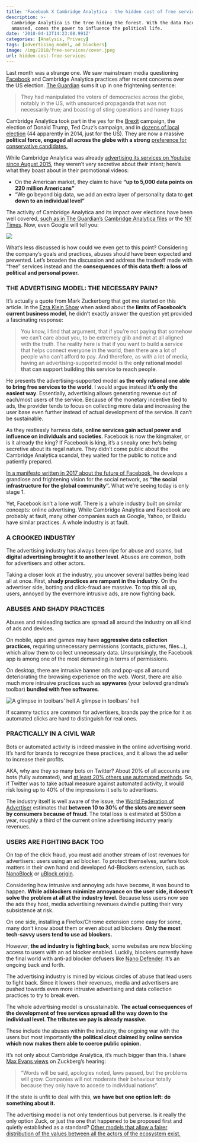 ```yaml
---
title: 'Facebook X Cambridge Analytica : the hidden cost of free services'
description: >-
  Cambridge Analytica is the tree hiding the forest. With the data Facebook
  amassed, comes the power to influence the political life.
date: '2018-04-13T14:23:08.991Z'
categories: [Analysis, Privacy]
tags: [advertising model, ad blockers]
image: /img/2018/free-services/cover.jpeg
url: hidden-cost-free-services
---
```


Last month was a strange one. We saw mainstream media questioning [Facebook](https://hackernoon.com/tagged/facebook) and Cambridge Analytica practices after recent concerns over the US election. [The Guardian](https://www.theguardian.com/technology/2018/mar/24/facebook-week-of-shame-data-breach-observer-revelations-zuckerberg-silence) sums it up in one frightening sentence:

> They had manipulated the voters of democracies across the globe, notably in the US, with unsourced propaganda that was not necessarily true; and boasting of sting operations and honey traps

Cambridge Analytica took part in the yes for the [Brexit](https://hackernoon.com/tagged/brexit) campaign, the election of Donald Trump, Ted Cruz’s campaign, and in [dozens of local election](https://www.washingtonpost.com/politics/cruz-campaign-paid-750000-to-psychographic-profiling-company/2015/10/19/6c83e508-743f-11e5-9cbb-790369643cf9_story.html) (44 apparently in 2014, just for the US). They are now a massive **political force, engaged all across the globe with a strong** [preference for conservative candidates.](https://www.politico.com/story/2015/07/ted-cruz-donor-for-data-119813)

While Cambridge Analytica was already [advertising its services on Youtube since August 2015](https://www.youtube.com/watch?v=c_SlD7D_xug), they weren’t very secretive about their intent; here’s what they boast about in their promotional videos:

*   On the American market, they claim to have **“up to 5,000 data points on 220 million Americans”**
*   “We go beyond big data, we add an extra layer of personality data to **get down to an individual level”**

The activity of Cambridge Analytica and its impact over elections have been well covered, [such as in The Guardian’s Cambridge Analytica files](https://www.theguardian.com/news/series/cambridge-analytica-files) or the [NY Times](https://www.nytimes.com/2017/03/06/us/politics/cambridge-analytica.html). Now, even Google will tell you:

![](/img/2018/free-services/google.jpeg)

What’s less discussed is how could we even get to this point? Considering the company’s goals and practices, abuses should have been expected and prevented. Let’s broaden the discussion and address the tradeoff made with “free” services instead and the **consequences of this data theft: a loss of political and personal power.**

### THE ADVERTISING MODEL: THE NECESSARY PAIN?

It’s actually a quote from Mark Zuckerberg that got me started on this article. In the [Ezra Klein Show](https://www.vox.com/2018/4/2/17185052/mark-zuckerberg-facebook-interview-fake-news-bots-cambridge) when asked about the **limits of Facebook’s current business model**, he didn’t exactly answer the question yet provided a fascinating response:

> You know, I find that argument, that if you’re not paying that somehow we can’t care about you, to be extremely glib and not at all aligned with the truth. The reality here is that if you want to build a service that helps connect everyone in the world, then there are a lot of people who can’t afford to pay. And therefore, as with a lot of media, having an advertising-supported model is the **only rational model that can support building this service to reach people**.

He presents the advertising-supported model **as the only rational one able to bring free services to the world**. I would argue instead **it’s only the easiest way**. Essentially, advertising allows generating revenue out of each/most users of the service. Because of the monetary incentive tied to ads, the provider tends to focus on collecting more data and increasing the user base even further instead of actual development of the service. It can’t be sustainable.

As they restlessly harness data, **online services gain actual power and influence on individuals and societies**. Facebook is now the kingmaker, or is it already the king? If Facebook is king, it’s a sneaky one: he’s being secretive about its regal nature. They didn’t come public about the Cambridge Analytica scandal, they waited for the public to notice and patiently prepared.

[In a manifesto written in 2017 about the future of Facebook](https://www.theguardian.com/technology/2017/feb/16/mark-zuckerberg-new-facebook-manifesto-letter), he develops a grandiose and frightening vision for the social network, as **“the social infrastructure for the global community”.** What we’re seeing today is only stage 1.

Yet, Facebook isn’t a lone wolf. There is a whole industry built on similar concepts: online advertising. While Cambridge Analytica and Facebook are probably at fault, many other companies such as Google, Yahoo, or Baidu have similar practices. A whole industry is at fault.

### A CROOKED INDUSTRY

The advertising industry has always been ripe for abuse and scams, but **digital advertising brought it to another level**. Abuses are common, both for advertisers and other actors.

Taking a closer look at the industry, you uncover several battles being lead all at once. First, **shady practices are rampant in the industry**. On the advertiser side, botting and click-fraud are massive. To top this all up, users, annoyed by the evermore intrusive ads, are now fighting back.

### ABUSES AND SHADY PRACTICES

Abuses and misleading tactics are spread all around the industry on all kind of ads and devices.

On mobile, apps and games may have **aggressive data collection practices**, requiring unnecessary permissions (contacts, pictures, files…), which allow them to collect unnecessary data. Unsurprisingly, the Facebook app is among one of the most demanding in terms of permissions.

On desktop, there are intrusive banner ads and pop-ups all around deteriorating the browsing experience on the web. Worst, there are also much more intrusive practices such as **spywares** (your beloved grandma’s toolbar) **bundled with free softwares**.

![A glimpse in toolbars’ hell](/img/2018/free-services/toolbars.jpeg)
A glimpse in toolbars’ hell

If scammy tactics are common for advertisers, brands pay the price for it as automated clicks are hard to distinguish for real ones.

### PRACTICALLY IN A CIVIL WAR

Bots or automated activity is indeed massive in the online advertising world. It’s hard for brands to recognize these practices, and it allows the ad seller to increase their profits.

AKA, why are they so many bots on Twitter? About 20% of all accounts are bots (fully automated), and [at least 20% others use automated methods](http://www.pewinternet.org/2018/04/09/bots-in-the-twittersphere/). So, if Twitter was to take actual measure against automated activity, it would risk losing up to 40% of the impressions it sells to advertisers.

The industry itself is well aware of the issue, the [World Federation of Advertiser](https://www.ft.com/content/fb66c818-49a4-11e6-b387-64ab0a67014c) estimates that **between 10 to 30% of the slots are never seen by consumers because of fraud**. The total loss is estimated at $50bn a year, roughly a third of the current online advertising industry yearly revenues.

### USERS ARE FIGHTING BACK TOO

On top of the click fraud, you must add another stream of lost revenues for advertisers: users using an ad blocker. To protect themselves, surfers took matters in their own hand and developed Ad-Blockers extension, such as [NanoBlock](https://chrome.google.com/webstore/detail/nano-adblocker/gabbbocakeomblphkmmnoamkioajlkfo?hl=en) or [uBlock origin](https://chrome.google.com/webstore/detail/ublock-origin/cjpalhdlnbpafiamejdnhcphjbkeiagm?hl=en).

Considering how intrusive and annoying ads have become, it was bound to happen. **While adblockers minimize annoyance on the user side, it doesn’t solve the problem at all at the industry level.** Because less users now see the ads they host, media advertising revenues dwindle putting their very subsistence at risk.

On one side, installing a Firefox/Chrome extension come easy for some, many don’t know about them or even about ad blockers. **Only the most tech-savvy users tend to use ad blockers.**

However, **the ad industry is fighting back**, some websites are now blocking access to users with an ad blocker enabled. Luckily, blockers currently have the final world with anti-ad blocker defusers like [Nano Defender](https://jspenguin2017.github.io/uBlockProtector/). It’s an ongoing back and forth.

The advertising industry is mined by vicious circles of abuse that lead users to fight back. Since it lowers their revenues, media and advertisers are pushed towards even more intrusive advertising and data collection practices to try to break even.

The whole advertising model is unsustainable. **The actual consequences of the development of free services spread all the way down to the individual level. The tributes we pay is already massive.**

These include the abuses within the industry, the ongoing war with the users but most importantly **the political clout claimed by online service which now makes them able to coerce public opinion.**

It’s not only about Cambridge Analytica, it’s much bigger than this. I share [Max Evans views](https://medium.com/club-max/zuckerberg-in-dc-exposes-how-little-our-governments-understand-where-humanity-is-heading-b568607ab216) on Zuckberg’s hearing:

> “Words will be said, apologies noted, laws passed, but the problems will grow. Companies will not moderate their behaviour totally because they only have to accede to individual nations”.

If the state is unfit to deal with this, **we have but one option left: do something about it.**

The advertising model is not only tendentious but perverse. Is it really the only option Zuck, or just the one that happened to be proposed first and quietly established as a standard? [Other models that allow a fairer distribution of the values between all the actors of the ecosystem exist.](https://medium.com/@BBerdah/growing-beyond-the-advertising-model-to-achieve-democracys-true-potential-5990de48a86f)
